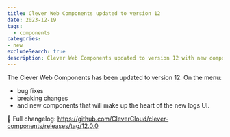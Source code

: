 ```yaml
---
title: Clever Web Components updated to version 12
date: 2023-12-19
tags:
  - components
categories:
- new
excludeSearch: true
description: Clever Web Components updated to version 12 with new components for the future log UI.
---
```


The Clever Web Components has been updated to version 12. On the menu:

* bug fixes
* breaking changes
* and new components that will make up the heart of the new logs UI.

📖 Full changelog: <https://github.com/CleverCloud/clever-components/releases/tag/12.0.0>
